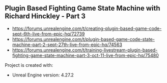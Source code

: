 ## Plugin Based Fighting Game State Machine with Richard Hinckley - Part 3

- https://forums.unrealengine.com/t/creating-plugin-based-game-code-sept-6th-live-from-epic-hq/72739
- https://forums.unrealengine.com/t/plugin-based-game-code-state-machine-part-2-sept-27th-live-from-epic-hq/74563
- https://forums.unrealengine.com/t/training-livestream-plugin-based-fighting-game-state-machine-part-3-oct-11-live-from-epic-hq/75480

Project is created with:
* Unreal Engine version: 4.27.2
